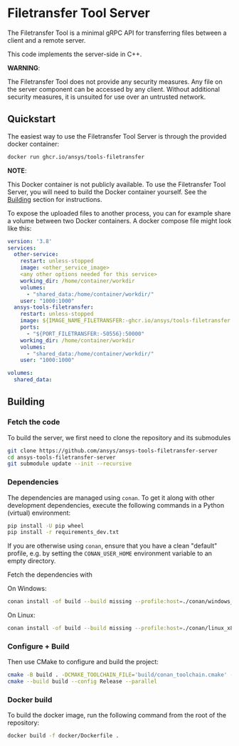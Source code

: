 # Filetransfer Tool Server

The Filetransfer Tool is a minimal gRPC API for transferring files between a client and a remote server.

This code implements the server-side in C++.

**WARNING**:

The Filetransfer Tool does not provide any security measures. Any file
on the server component can be accessed by any client. Without additional security
measures, it is unsuited for use over an untrusted network.

## Quickstart

The easiest way to use the Filetransfer Tool Server is through the provided docker container:

```bash
docker run ghcr.io/ansys/tools-filetransfer
```

**NOTE**:

This Docker container is not publicly available. To use the Filetransfer Tool Server,
you will need to build the Docker container yourself. See the
[Building](#building) section for instructions.

To expose the uploaded files to another process, you can for example share a volume between two Docker containers. A docker compose file might look like this:

```yaml
version: '3.8'
services:
  other-service:
    restart: unless-stopped
    image: <other_service_image>
    <any other options needed for this service>
    working_dir: /home/container/workdir
    volumes:
      - "shared_data:/home/container/workdir/"
    user: "1000:1000"
  ansys-tools-filetransfer:
    restart: unless-stopped
    image: ${IMAGE_NAME_FILETRANSFER:-ghcr.io/ansys/tools-filetransfer:latest}
    ports:
      - "${PORT_FILETRANSFER:-50556}:50000"
    working_dir: /home/container/workdir
    volumes:
      - "shared_data:/home/container/workdir/"
    user: "1000:1000"

volumes:
  shared_data:
```

## Building

### Fetch the code

To build the server, we first need to clone the repository and its submodules

```bash
git clone https://github.com/ansys/ansys-tools-filetransfer-server
cd ansys-tools-filetransfer-server
git submodule update --init --recursive
```

### Dependencies

The dependencies are managed using ``conan``. To get it along with other development dependencies, execute the following commands in a Python (virtual) environment:

```bash
pip install -U pip wheel
pip install -r requirements_dev.txt
```

If you are otherwise using ``conan``, ensure that you have a clean "default" profile, e.g. by setting the ``CONAN_USER_HOME`` environment variable to an empty directory.

Fetch the dependencies with

On Windows:

```bash
conan install -of build --build missing --profile:host=./conan/windows_x86_64_Release --profile:build=./conan/windows_x86_64_Release ./conan
```

On Linux:

```bash
conan install -of build --build missing --profile:host=./conan/linux_x86_64_Release --profile:build=./conan/linux_x86_64_Release ./conan
```

### Configure + Build

Then use CMake to configure and build the project:

```bash
cmake -B build . -DCMAKE_TOOLCHAIN_FILE='build/conan_toolchain.cmake' -DCMAKE_BUILD_TYPE=Release
cmake --build build --config Release --parallel
```

### Docker build

To build the docker image, run the following command from the root of the repository:

```bash
docker build -f docker/Dockerfile .
```
